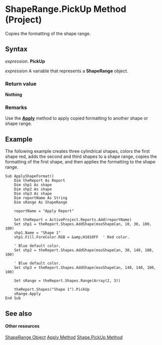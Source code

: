 
# ShapeRange.PickUp Method (Project)
Copies the formatting of the shape range.

## Syntax

 _expression_. **PickUp**

 _expression_ A variable that represents a **ShapeRange** object.


### Return value

 **Nothing**


### Remarks

Use the  **[Apply](5b100f4a-99a0-77f2-772a-203b2f836293.md)** method to apply copied formatting to another shape or shape range.


## Example

The following example creates three cylindrical shapes, colors the first shape red, adds the second and third shapes to a shape range, copies the formatting of the first shape, and then applies the formatting to the shape range.


```
Sub ApplyShapeFormat()
    Dim theReport As Report
    Dim shp1 As shape
    Dim shp2 As shape
    Dim shp3 As shape
    Dim reportName As String
    Dim sRange As ShapeRange
    
    reportName = "Apply Report"
    
    Set theReport = ActiveProject.Reports.Add(reportName)
    Set shp1 = theReport.Shapes.AddShape(msoShapeCan, 10, 30, 100, 100)
    shp1.Name = "Shape 1"
    shp1.Fill.ForeColor.RGB = &amp;H1010FF  ' Red color.
    
    ' Blue default color.
    Set shp2 = theReport.Shapes.AddShape(msoShapeCan, 30, 140, 100, 100)
    
    ' Blue default color.
    Set shp3 = theReport.Shapes.AddShape(msoShapeCan, 140, 140, 100, 100)
    
    Set sRange = theReport.Shapes.Range(Array(2, 3))
    
    theReport.Shapes("Shape 1").PickUp
    sRange.Apply
End Sub
```


## See also


#### Other resources


[ShapeRange Object](315031aa-4b8c-424b-26e7-ce15897beb05.md)
[Apply Method](5b100f4a-99a0-77f2-772a-203b2f836293.md)
[Shape.PickUp Method](954390b6-8992-f239-d891-467ec732b0b0.md)